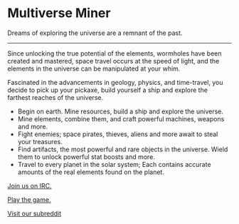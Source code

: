 Multiverse Miner
================

Dreams of exploring the universe are a remnant of the past.
___


Since unlocking the true potential of the elements, wormholes have been created and mastered, space travel occurs at the speed of light, and the elements in the universe can be manipulated at your whim.

Fascinated in the advancements in geology, physics, and time-travel, you decide to pick up your pickaxe, build yourself a ship and explore the farthest reaches of the universe.

* Begin on earth. Mine resources, build a ship and explore the universe.
* Mine elements, combine them, and craft powerful machines, weapons and more.
* Fight enemies; space pirates, thieves, aliens and more await to steal your treasures.
* Find artifacts, the most powerful and rare objects in the universe. Wield them to unlock powerful stat boosts and more.
* Travel to every planet in the solar system; Each contains accurate amounts of the real elements found on the planet. 


[Join us on IRC.](http://webchat.freenode.net?channels=%23multiverseminer&uio=d4)

[Play the game.](http://multiverseminer.com)

[Visit our subreddit](http://reddit.com/r/multiverseminer)

